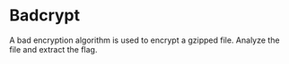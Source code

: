 # Badcrypt

A bad encryption algorithm is used to encrypt a gzipped file.
Analyze the file and extract the flag.